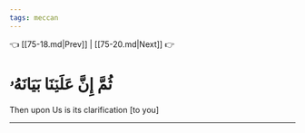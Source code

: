 ```yaml
---
tags: meccan
---
```


👈 [[75-18.md|Prev]] | [[75-20.md|Next]] 👉

# ثُمَّ إِنَّ عَلَيۡنَا بَيَانَهُۥ

Then upon Us is its clarification [to you]

---

